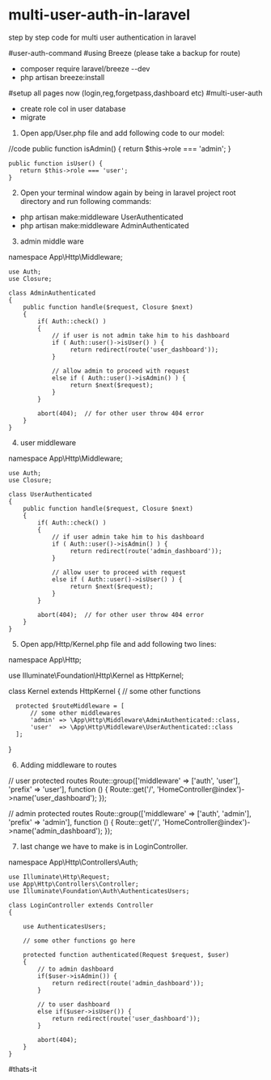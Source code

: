 # multi-user-auth-in-laravel
step by step code for multi user authentication in laravel

#user-auth-command
#using Breeze (please take a backup for route)

- composer require laravel/breeze --dev
- php artisan breeze:install

#setup all pages now (login,reg,forgetpass,dashboard etc)
#multi-user-auth

- create role col in user database
- migrate

1. Open app/User.php file and add following code to our model:

  //code
  public function isAdmin() {
       return $this->role === 'admin';
    }

    public function isUser() {
       return $this->role === 'user';
    }
    
2. Open your terminal window again by being in laravel project root directory and run following commands:
  - php artisan make:middleware UserAuthenticated
  - php artisan make:middleware AdminAuthenticated
  
3. admin middle ware 

  namespace App\Http\Middleware;

    use Auth;
    use Closure;

    class AdminAuthenticated
    {
        public function handle($request, Closure $next)
        {
            if( Auth::check() )
            {
                // if user is not admin take him to his dashboard
                if ( Auth::user()->isUser() ) {
                     return redirect(route('user_dashboard'));
                }

                // allow admin to proceed with request
                else if ( Auth::user()->isAdmin() ) {
                     return $next($request);
                }
            }

            abort(404);  // for other user throw 404 error
        }
    }

4. user middleware

  namespace App\Http\Middleware;

    use Auth;
    use Closure;

    class UserAuthenticated
    {
        public function handle($request, Closure $next)
        {
            if( Auth::check() )
            {
                // if user admin take him to his dashboard
                if ( Auth::user()->isAdmin() ) {
                     return redirect(route('admin_dashboard'));
                }

                // allow user to proceed with request
                else if ( Auth::user()->isUser() ) {
                     return $next($request);
                }
            }

            abort(404);  // for other user throw 404 error
        }
    }

5. Open app/Http/Kernel.php file and add following two lines:

  namespace App\Http;

  use Illuminate\Foundation\Http\Kernel as HttpKernel;

  class Kernel extends HttpKernel
  {
      // some other functions

      protected $routeMiddleware = [
          // some other middlewares
          'admin' => \App\Http\Middleware\AdminAuthenticated::class,
          'user'  => \App\Http\Middleware\UserAuthenticated::class
      ];
  }

6. Adding middleware to routes

  // user protected routes
  Route::group(['middleware' => ['auth', 'user'], 'prefix' => 'user'], function () {
      Route::get('/', 'HomeController@index')->name('user_dashboard');
  });

  // admin protected routes
  Route::group(['middleware' => ['auth', 'admin'], 'prefix' => 'admin'], function () {
      Route::get('/', 'HomeController@index')->name('admin_dashboard');
  });

7. last change we have to make is in LoginController.

  namespace App\Http\Controllers\Auth;

    use Illuminate\Http\Request;
    use App\Http\Controllers\Controller;
    use Illuminate\Foundation\Auth\AuthenticatesUsers;

    class LoginController extends Controller
    {

        use AuthenticatesUsers;

        // some other functions go here

        protected function authenticated(Request $request, $user)
        {
            // to admin dashboard
            if($user->isAdmin()) {
                return redirect(route('admin_dashboard'));
            }

            // to user dashboard
            else if($user->isUser()) {
                return redirect(route('user_dashboard'));
            }

            abort(404);
        }
    }

#thats-it
